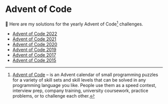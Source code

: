 # Advent of Code

:wave: Here are my solutions for the yearly Advent of Code[^aoc] challenges.

- [Advent of Code 2022](https://github.com/RobinMalfait/advent-of-code/tree/main/src/2022)
- [Advent of Code 2021](https://github.com/RobinMalfait/advent-of-code/tree/main/src/2021)
- [Advent of Code 2020](https://github.com/RobinMalfait/advent-of-code/tree/main/src/2020)
- [Advent of Code 2019](https://github.com/RobinMalfait/advent-of-code/tree/main/src/2019)
- [Advent of Code 2017](https://github.com/RobinMalfait/advent-of-code/tree/main/src/2017)
- [Advent of Code 2015](https://github.com/RobinMalfait/advent-of-code/tree/main/src/2015)

[^aoc]: [Advent of Code][aoc] – is an Advent calendar of small programming puzzles for a variety of skill sets and skill levels that can be solved in any programming language you like. People use them as a speed contest, interview prep, company training, university coursework, practice problems, or to challenge each other.

[aoc]: https://adventofcode.com
